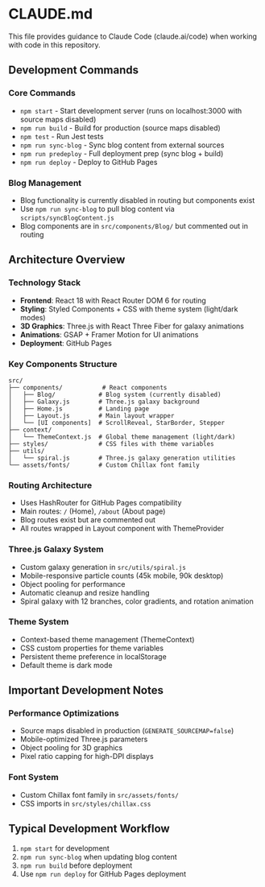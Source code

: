 # CLAUDE.md

This file provides guidance to Claude Code (claude.ai/code) when working with code in this repository.

## Development Commands

### Core Commands
- `npm start` - Start development server (runs on localhost:3000 with source maps disabled)
- `npm run build` - Build for production (source maps disabled)
- `npm test` - Run Jest tests
- `npm run sync-blog` - Sync blog content from external sources
- `npm run predeploy` - Full deployment prep (sync blog + build)
- `npm run deploy` - Deploy to GitHub Pages

### Blog Management
- Blog functionality is currently disabled in routing but components exist
- Use `npm run sync-blog` to pull blog content via `scripts/syncBlogContent.js`
- Blog components are in `src/components/Blog/` but commented out in routing

## Architecture Overview

### Technology Stack
- **Frontend**: React 18 with React Router DOM 6 for routing
- **Styling**: Styled Components + CSS with theme system (light/dark modes)
- **3D Graphics**: Three.js with React Three Fiber for galaxy animations
- **Animations**: GSAP + Framer Motion for UI animations
- **Deployment**: GitHub Pages

### Key Components Structure
```
src/
├── components/           # React components
│   ├── Blog/            # Blog system (currently disabled)
│   ├── Galaxy.js        # Three.js galaxy background
│   ├── Home.js          # Landing page
│   ├── Layout.js        # Main layout wrapper
│   └── [UI components]  # ScrollReveal, StarBorder, Stepper
├── context/
│   └── ThemeContext.js  # Global theme management (light/dark)
├── styles/              # CSS files with theme variables
├── utils/
│   └── spiral.js        # Three.js galaxy generation utilities
└── assets/fonts/        # Custom Chillax font family
```

### Routing Architecture
- Uses HashRouter for GitHub Pages compatibility
- Main routes: `/` (Home), `/about` (About page)
- Blog routes exist but are commented out
- All routes wrapped in Layout component with ThemeProvider

### Three.js Galaxy System
- Custom galaxy generation in `src/utils/spiral.js`
- Mobile-responsive particle counts (45k mobile, 90k desktop)
- Object pooling for performance
- Automatic cleanup and resize handling
- Spiral galaxy with 12 branches, color gradients, and rotation animation

### Theme System
- Context-based theme management (ThemeContext)
- CSS custom properties for theme variables
- Persistent theme preference in localStorage
- Default theme is dark mode

## Important Development Notes

### Performance Optimizations
- Source maps disabled in production (`GENERATE_SOURCEMAP=false`)
- Mobile-optimized Three.js parameters
- Object pooling for 3D graphics
- Pixel ratio capping for high-DPI displays

### Font System
- Custom Chillax font family in `src/assets/fonts/`
- CSS imports in `src/styles/chillax.css`

## Typical Development Workflow
1. `npm start` for development
3. `npm run sync-blog` when updating blog content
4. `npm run build` before deployment
5. Use `npm run deploy` for GitHub Pages deployment

